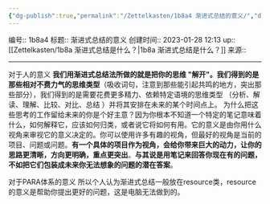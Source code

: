 ```yaml
---
{"dg-publish":true,"permalink":"/Zettelkasten/1b8a4 渐进式总结的意义/","dgPassFrontmatter":true}
---
```


编号:: 1b8a4
标题:: 渐进式总结的意义
创建时间:: 2023-01-28 12:13
up:: [[Zettelkasten/1b8a 渐进式总结是什么？\|1b8a 渐进式总结是什么？]]
来源:: 

---

对于人的意义
**我们用渐进式总结法所做的就是把你的思维 "解开"。我们得到的是那些相对不费力气的思维类型**（吸收词句，注意到那些能引起共鸣的地方，突出那些部分），我们得到的是需要花费更多精力、依赖特定语境的思维类型 （分析、解读、理解、比较、对比、总结 ）并将其安排在未来的某个时间点上。
为什么把这些思考的工作留给未来的你是个好主意？因为你根本不知道一个特定的笔记意味着什么，如何解释它，应该如何归类，或者说它将如何有用。它的意义是由你用什么视角来审视它的意义决定的。你可以使用许多有趣的视角，但最好的视角是当前的项目、问题或问题。**有一个具体的项目作为视角，会给你带来巨大的动力，让你的思路更清晰，方向更明确，重点更突出**。**与其说是用笔记来回答你现在有的问题，不如把它们包装成未来你无法想象的问题的潜在答案**。

对于PARA体系的意义
所以个人认为渐进式总结一般放在resource类，resource的意义是帮助你提出更好的问题，这是电脑无法做到的。